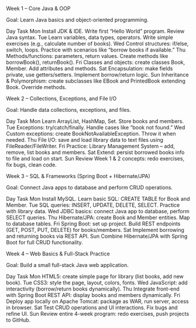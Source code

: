 Week 1 – Core Java & OOP

Goal: Learn Java basics and object-oriented programming.

Day	Task
Mon	Install JDK & IDE. Write first “Hello World” program. Review Java syntax.
Tue	Learn variables, data types, operators. Write simple exercises (e.g., calculate number of books).
Wed	Control structures: if/else, switch, loops. Practice with scenarios like “borrow books if available.”
Thu	Methods/functions: parameters, return values. Create methods like borrowBook(), returnBook().
Fri	Classes and objects: create classes Book, Member. Add attributes and methods.
Sat	Encapsulation: make fields private, use getters/setters. Implement borrow/return logic.
Sun	Inheritance & Polymorphism: create subclasses like EBook and PrintedBook extending Book. Override methods.

Week 2 – Collections, Exceptions, and File I/O

Goal: Handle data collections, exceptions, and files.

Day	Task
Mon	Learn ArrayList, HashMap, Set. Store books and members.
Tue	Exceptions: try/catch/finally. Handle cases like “book not found.”
Wed	Custom exceptions: create BookNotAvailableException. Throw it when needed.
Thu	File I/O: save and load library data to text files using FileReader/FileWriter.
Fri	Practice: Library Management System – add, remove, list books and members.
Sat	Extend: persist borrowed books info to file and load on start.
Sun	Review Week 1 & 2 concepts: redo exercises, fix bugs, clean code.

Week 3 – SQL & Frameworks (Spring Boot + Hibernate/JPA)

Goal: Connect Java apps to database and perform CRUD operations.

Day	Task
Mon	Install MySQL. Learn basic SQL: CREATE TABLE for Book and Member.
Tue	SQL queries: INSERT, UPDATE, DELETE, SELECT. Practice with library data.
Wed	JDBC basics: connect Java app to database, perform SELECT queries.
Thu	Hibernate/JPA: create Book and Member entities. Map to database tables.
Fri	Spring Boot: set up project. Build REST endpoints (GET, POST, PUT, DELETE) for books/members.
Sat	Implement borrowing and returning books via REST API.
Sun	Combine Hibernate/JPA with Spring Boot for full CRUD functionality.

Week 4 – Web Basics & Full-Stack Practice

Goal: Build a small full-stack Java web application.

Day	Task
Mon	HTML5: create simple page for library (list books, add new book).
Tue	CSS3: style the page, layout, colors, fonts.
Wed	JavaScript: add interactivity (borrow/return books dynamically).
Thu	Integrate front-end with Spring Boot REST API: display books and members dynamically.
Fri	Deploy app locally on Apache Tomcat: package as WAR, run server, access in browser.
Sat	Test CRUD operations and UI interactions. Fix bugs and refine UI.
Sun	Review entire 4-week program: redo exercises, push projects to GitHub.
